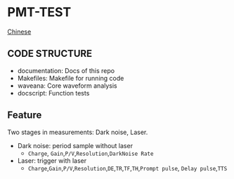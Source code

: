# PMT-TEST
[Chinese](./README_cn.md)
## CODE STRUCTURE
+ documentation: Docs of this repo
+ Makefiles: Makefile for running code
+ waveana: Core waveform analysis
+ docscript: Function tests
## Feature
Two stages in measurements: Dark noise, Laser.
+ Dark noise: period sample without laser
  + `Charge`, `Gain`,`P/V`,`Resolution`,`DarkNoise Rate`
+ Laser: trigger with laser
  + `Charge`,`Gain`,`P/V`,`Resolution`,`DE`,`TR`,`TF`,`TH`,`Prompt pulse`, `Delay pulse`,`TTS`
